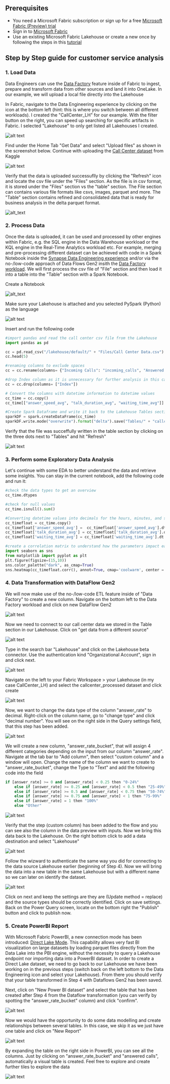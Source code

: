 ## Prerequisites
- You need a Microsoft Fabric subscription or sign up for a free [Microsoft Fabric (Preview) trial](https://learn.microsoft.com/en-gb/fabric/enterprise/licenses)
- Sign in to [Microsoft Fabric](https://fabric.microsoft.com/)
- Use an existing Microsoft Fabric Lakehouse or create a new once by following the steps in this [tutorial](https://learn.microsoft.com/en-gb/fabric/data-engineering/create-lakehouse)

## Step by Step guide for customer service analysis
### 1. Load Data 
Data Engineers can use the [Data Factory](https://learn.microsoft.com/en-us/fabric/get-started/fabric-trial) feature inside of Fabric to ingest, prepare and transform data from other sources and land it into OneLake. In our example, we will upload a local file directly into the Lakehouse

In Fabric, navigate to the Data Engineering experience by clicking on the icon at the bottom left (hint: this is where you switch between all different workloads). I created the "CallCenter_LH" for our example. With the filter button on the right, you can speed up searching for specific artifacts in Fabric. I selected "Lakehouse" to only get listed all Lakehouses I created.
     
![alt text](media/enterLH.png)

Find under the Home Tab "Get Data" and select "Upload files" as shown in the screenshot below. Continue with uploading the [Call Center dataset](https://www.kaggle.com/datasets/satvicoder/call-center-data?resource=download) from Kaggle
     
![alt text](media/uploadfiles.png)

Verify that the data is uploaded successuflly by clicking the "Refresh" icon and locate the csv file under the "Files" section. As the file is in csv format, it is stored under the "Files" section vs the "table" section. The File section can contains various file formats like csvs, images, parquet and more. The "Table" section contains refined and consolidated data that is ready for business analysis in the delta parquet format.

![alt_text](media/uploadedfile.png)
   
### 2. Process Data
Once the data is uploaded, it can be used and processed by other engines within Fabric, e.g. the SQL engine in the Data Warehouse workload or the KQL engine in the Real-Time Analytics workload etc. For example, merging and pre-processing different dataset can be achieved with code in a Spark Notebook inside the [Synapse Data Engineering experience](https://learn.microsoft.com/en-us/fabric/data-engineering/data-engineering-overview) and/or via the no-/low-code approach of Data Flows Gen2 insith the [Data Factory workload](https://learn.microsoft.com/en-us/fabric/data-factory/create-first-dataflow-gen2). We will first process the csv file of "File" section and then load it into a table into the "Table" section with a Spark Notebook. 

Create a Notebook

![alt_text](media/createnotebook.png)

Make sure your Lakehouse is attached and you selected PySpark (Python) as the language

![alt text](media/processcsv.png)

Insert and run the following code

```Python
#import pandas and read the call center csv file from the Lakehouse
import pandas as pd

cc = pd.read_csv("/lakehouse/default/" + "Files/Call Center Data.csv")
cc.head(5)

#renaming columns to exclude spaces
cc = cc.rename(columns= {"Incoming Calls": "incoming_calls", "Answered Calls": "answered_calls", "Answer Rate": "answer_rate", "Abandoned Calls": "abandoned_calls", "Answer Speed (AVG)": "answer_speed_avg", "Talk Duration (AVG)": "talk_duration_avg", "Waiting Time (AVG)": "waiting_time_avg", "Service Level (20 Seconds)": "servicel_level_20s"})

#drop Index column as it is unnecessary for further analysis in this case
cc = cc.drop(columns= ["Index"])

# Convert the columns with datetime information to datetime values 
cc_time = cc.copy()
cc_time[["answer_speed_avg", "talk_duration_avg", "waiting_time_avg"]] = cc_time[["answer_speed_avg", "talk_duration_avg", "waiting_time_avg"]].apply(pd.to_datetime, errors= "coerce")

#Create Spark Dataframe and write it back to the Lakehouse Tables section for PBI reporting later on
sparkDF = spark.createDataFrame(cc_time)
sparkDF.write.mode("overwrite").format("delta").save("Tables/" + "callcenter_processed")
```

Verify that the file was succeffully written in the table section by clicking on the three dots next to "Tables" and hit "Refresh"

![alt text](media/verifytable.png)

### 3. Perform some Exploratory Data Analysis
Let's continue with some EDA to better understand the data and retrieve some insights. You can stay in the current notebook, add the following code and run it:

```Python
#check the data types to get an overview
cc_time.dtypes

#check for null values
cc_time.isnull().sum()

#Converting datetime values into decimals for the hours, minutes, and seconds in order to have useable statistical (float) data 
cc_timefloat = cc_time.copy()
cc_timefloat['answer_speed_avg'] =  cc_timefloat['answer_speed_avg'].dt.hour * 60 + cc_timefloat['answer_speed_avg'].dt.minute + cc_timefloat['answer_speed_avg'].dt.second/60
cc_timefloat['talk_duration_avg'] = cc_timefloat['talk_duration_avg'].dt.hour * 60 + cc_timefloat['talk_duration_avg'].dt.minute + cc_timefloat['talk_duration_avg'].dt.second/60
cc_timefloat['waiting_time_avg'] = cc_timefloat['waiting_time_avg'].dt.hour * 60 + cc_timefloat['waiting_time_avg'].dt.minute + cc_timefloat['waiting_time_avg'].dt.second/60

#create a correlation matrix to understand how the parameters impact each other
import seaborn as sns
from matplotlib import pyplot as plt
plt.figure(figsize=(15,10)) 
sns.color_palette("dark", as_cmap=True)
sns.heatmap(cc_timefloat.corr(), annot=True, cmap='coolwarm', center = 0)

```
### 4. Data Transformation with DataFlow Gen2 
We will now make use of the no-/low-code ETL feature inside of "Data Factory" to create a new column. Navigate on the bottom left to the Data Factory workload and click on new DataFlow Gen2

![alt text](media/createdataflow.png)

Now we need to connect to our call center data we stored in the Table section in our Lakehouse. Click on "get data from a different source"

![alt text](media/dataflowgetdata.png)

Type in the search bar "Lakehouse" and click on the Lakehouse beta connector. Use the authentication kind "Organizational Account", sign in and click next.

![alt text](media/connectLH.png)

Navigate on the left to your Fabric Workspace > your Lakehouse (in my case CallCenter_LH) and select the callcenter_processed dataset and click create

![alt text](media/connectdata.png)

Now, we want to change the data type of the column "answer_rate" to decimal. Right-click on the column name, go to "change type" and click "decimal number". You will see on the right side in the Query settings field, that this step has been added.

![alt text](media/todecimal.png)

We will create a new column, "answer_rate_bucket", that will assign 4 different categories depending on the input from our column "answer_rate". Navigate at the tab bar to "Add column", then select "custom column" and a window will open. Change the name of the column we want to create to "answer_rate_bucket", change the Type to "Text" and add the following code into the field
```Python
if [answer_rate] >= 0 and [answer_rate] < 0.25 then "0-24%"
    else if [answer_rate] >= 0.25 and [answer_rate] < 0.5 then "25-49%"
    else if [answer_rate] >= 0.5 and [answer_rate] < 0.75 then "50-74%"
    else if [answer_rate] >= 0.75 and [answer_rate] < 1 then "75-99%"
    else if [answer_rate] = 1 then "100%"
    else "Other"
```
![alt text](media/customcolumn.png)

Verify that the step (custom column) has been added to the flow and you can see also the column in the data preview with inputs. Now we bring this data back to the Lakehouse. On the right bottom click to add a data destination and select "Lakehouse"

![alt text](media/datadestination.png)

Follow the wizward to authenticate the same way you did for connecting to the data source Lakehouse earlier (beginning of Step 4). Now we will bring the data into a new table in the same Lakehouse but with a different name so we can later on identify the dataset.

![alt text](media/LHdestination.png)

Click on next and keep the settings are they are (Update method = replace) and the source types should be correctly identified. Click on save settings. Back on the Power Query screen, locate on the bottom right the "Publish" button and click to publish now.


### 5. Create PowerBI Report
With Microsoft Fabric PowerBI, a new connection mode has been introduced: [Direct Lake Mode]([https://learn.microsoft.com/en-us/fabric/data-engineering/lakehouse-pbi-reporting](https://learn.microsoft.com/en-us/power-bi/enterprise/directlake-overview)). This capability allows very fast BI visualization on large datasets by loading parquet files directly from the Data Lake into the PBI engine, without the necessity to query a Lakehouse endpoint nor importing data into a PowerBI dataset. In order to create a Direct Lake dataset, we need to go back to our Lakehouse we have been working on in the previous steps (switch back on the left bottom to the Data Engineering icon and select your Lakehouse). From there you should verify that your table transformed in Step 4 with Dataflows Gen2 has been saved. 

Next, click on "New Power BI dataset" and select the table that has been created after Step 4 from the Dataflow transformation (you can verify by spotting the "answer_rate_bucket" column) and click "confirm". 

![alt text](media/newPBIdataset.png)

Now we would have the opportunity to do some data modelling and create relationships between several tables. In this case, we skip it as we just have one table and click on "New Report"

![alt text](media/newreport.png)

By expanding the table on the right side in PowerBI, you can see all the columns. Just by clicking on "answer_rate_bucket" and "answered calls", automatically a visual table is created. Feel free to explore and create further tiles to explore the data

![alt text](media/newtile.png)

